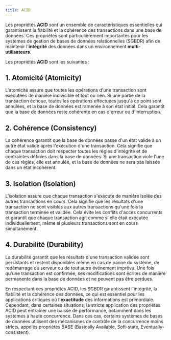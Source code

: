 ```yaml
---
title: ACID
---
```


Les propriétés **ACID** sont un ensemble de caractéristiques essentielles qui garantissent la fiabilité et la cohérence des transactions dans une base de données. Ces propriétés sont particulièrement importantes pour les systèmes de gestion de bases de données relationnelles (SGBDR) afin de maintenir l'**intégrité** des données dans un environnement **multi-utilisateurs**.

Les propriétés **ACID** sont les suivantes :

## 1. Atomicité (Atomicity)

L'atomicité assure que toutes les opérations d'une transaction sont exécutées de manière indivisible et tout ou rien. Si une partie de la transaction échoue, toutes les opérations effectuées jusqu'à ce point sont annulées, et la base de données est ramenée à son état initial. Cela garantit que la base de données reste cohérente en cas d'erreur ou d'interruption.

## 2. Cohérence (Consistency)

La cohérence garantit que la base de données passe d'un état valide à un autre état valide après l'exécution d'une transaction. Cela signifie que chaque transaction doit respecter toutes les règles d'intégrité et de contraintes définies dans la base de données. Si une transaction viole l'une de ces règles, elle est annulée, et la base de données ne sera pas laissée dans un état incohérent.

## 3. Isolation (Isolation)

L'isolation assure que chaque transaction s'exécute de manière isolée des autres transactions en cours. Cela signifie que les résultats d'une transaction ne sont visibles aux autres transactions qu'une fois la transaction terminée et validée. Cela évite les conflits d'accès concurrents et garantit que chaque transaction agit comme si elle était exécutée individuellement, même si plusieurs transactions sont en cours simultanément.

## 4. Durabilité (Durability)

La durabilité garantit que les résultats d'une transaction validée sont persistants et restent disponibles même en cas de panne du système, de redémarrage du serveur ou de tout autre événement imprévu. Une fois qu'une transaction est confirmée, ses modifications sont écrites de manière permanente dans la base de données et ne peuvent pas être perdues.

En respectant ces propriétés ACID, les SGBDR garantissent l'intégrité, la fiabilité et la cohérence des données, ce qui est essentiel pour les applications critiques où l'**exactitude** des informations est primordiale. Cependant, dans certaines situations, la stricte application des propriétés ACID peut entraîner une baisse de performance, notamment dans les systèmes à haute concurrence. Dans ces cas, certains systèmes de bases de données utilisent des mécanismes de contrôle de la concurrence moins stricts, appelés propriétés BASE (Basically Available, Soft-state, Eventually-consistent).
